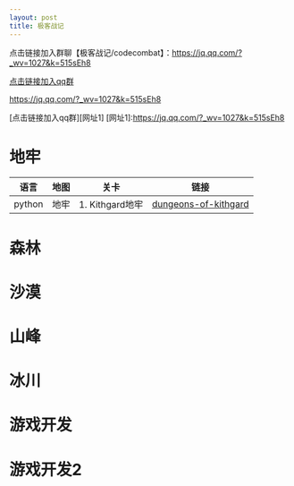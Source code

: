 ```yaml
---
layout: post
title: 极客战记
---
```

点击链接加入群聊【极客战记/codecombat】：https://jq.qq.com/?_wv=1027&k=515sEh8

[点击链接加入qq群](https://jq.qq.com/?_wv=1027&k=515sEh8)

<https://jq.qq.com/?_wv=1027&k=515sEh8>

[点击链接加入qq群][网址1]
[网址1]:https://jq.qq.com/?_wv=1027&k=515sEh8


# 地牢

语言 | 地图 | 关卡 | 链接
---|---|---|---
python | 地牢 | 1. Kithgard地牢 | [dungeons-of-kithgard](/极客战记/dungeons-of-kithgard.html)

# 森林
# 沙漠
# 山峰
# 冰川
# 游戏开发
# 游戏开发2